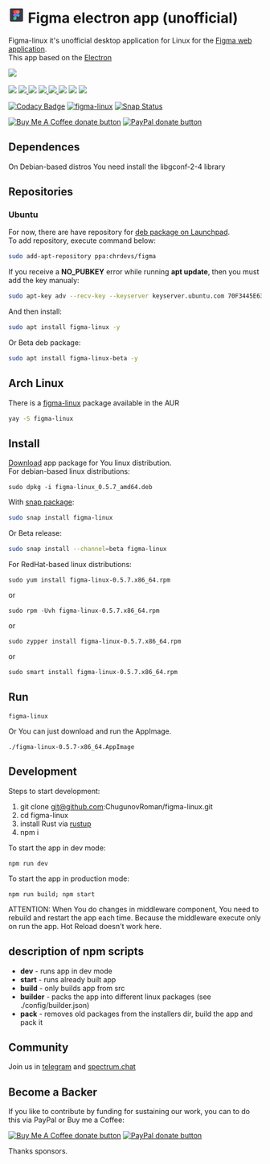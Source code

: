 # <img src="https://raw.githubusercontent.com/ChugunovRoman/figma-linux/master/resources/icons/128x128.png" width="32"> Figma electron app (unofficial)

Figma-linux it's unofficial desktop application for Linux for the [Figma web application](https://figma.com). <br>
This app based on the [Electron](http://electron.atom.io)

<p>
	<img src="https://raw.githubusercontent.com/ChugunovRoman/figma-linux/master/images/screenshot1.png">
</p>

<p>
	<img src="https://img.shields.io/github/downloads/ChugunovRoman/figma-linux/total.svg" />
    <a href="https://github.com/ChugunovRoman/figma-linux/releases/latest">
        <img src="https://img.shields.io/github/release/ChugunovRoman/figma-linux.svg?label=latest%20release">
	</a>
	<img src="https://img.shields.io/github/last-commit/ChugunovRoman/figma-linux.svg">
    <a href="https://github.com/ChugunovRoman/figma-linux/issues">
        <img src="https://img.shields.io/github/issues/ChugunovRoman/figma-linux.svg">
	</a>
    <a href="https://github.com/ChugunovRoman/figma-linux/issues?q=is%3Aissue+is%3Aclosed">
        <img src="https://img.shields.io/github/issues-closed/ChugunovRoman/figma-linux.svg">
	</a>
	<img src="https://img.shields.io/github/languages/code-size/ChugunovRoman/figma-linux.svg">
	<img src="https://img.shields.io/github/repo-size/ChugunovRoman/figma-linux.svg">
    <a href="https://github.com/ChugunovRoman/figma-linux/stargazers">
		<img src="https://img.shields.io/github/stars/ChugunovRoman/figma-linux.svg?style=social&label=Stars">
	</a>
</p>

[![Codacy Badge](https://api.codacy.com/project/badge/Grade/d80ff1e7c3fe4da28e2e50a28d4ead7c)](https://www.codacy.com/manual/ChugunovRoman/figma-linux?utm_source=github.com&amp;utm_medium=referral&amp;utm_content=ChugunovRoman/figma-linux&amp;utm_campaign=Badge_Grade)
[![figma-linux](https://snapcraft.io/figma-linux/badge.svg)](https://snapcraft.io/figma-linux)
[![Snap Status](https://build.snapcraft.io/badge/ChugunovRoman/figma-linux.svg)](https://build.snapcraft.io/user/ChugunovRoman/figma-linux)

<p>
	<span class="badge-buymeacoffee"><a href="https://www.buymeacoffee.com/U5hnMuASy" title="Donate to this project using Buy Me A Coffee"><img src="https://img.shields.io/badge/buy%20me%20a%20coffee-donate-yellow.svg" alt="Buy Me A Coffee donate button" /></a></span>
	<span class="badge-paypal"><a href="https://www.paypal.com/cgi-bin/webscr?cmd=_s-xclick&hosted_button_id=4DNBUKPV6FBCY&source=url" title="Donate to this project using Paypal"><img src="https://img.shields.io/badge/paypal-donate-yellow.svg" alt="PayPal donate button" /></a></span>
</p>

## Dependences
On Debian-based distros You need install the libgconf-2-4 library


## Repositories

### Ubuntu

For now, there are have repository for [deb package on Launchpad](https://launchpad.net/~chrdevs/+archive/ubuntu/figma). <br>
To add repository, execute command below:
```bash
sudo add-apt-repository ppa:chrdevs/figma
```
If you receive a **NO_PUBKEY** error while running **apt update**, then you must add the key manualy:
```bash
sudo apt-key adv --recv-key --keyserver keyserver.ubuntu.com 70F3445E637983CC
```
And then install:
```bash
sudo apt install figma-linux -y
```

Or Beta deb package:
```bash
sudo apt install figma-linux-beta -y
```

## Arch Linux

There is a [figma-linux](https://aur.archlinux.org/packages/figma-linux/) package available in the AUR
```bash
yay -S figma-linux
```

## Install

[Download](https://github.com/ChugunovRoman/figma-linux/releases) app package for You linux distribution. <br>
For debian-based linux distributions:
```
sudo dpkg -i figma-linux_0.5.7_amd64.deb
```

With [snap package](https://snapcraft.io/figma-linux):
```bash
sudo snap install figma-linux
```
Or Beta release:
```bash
sudo snap install --channel=beta figma-linux
```

For RedHat-based linux distributions:
```
sudo yum install figma-linux-0.5.7.x86_64.rpm
```
or
```
sudo rpm -Uvh figma-linux-0.5.7.x86_64.rpm
```
or
```
sudo zypper install figma-linux-0.5.7.x86_64.rpm
```
or
```
sudo smart install figma-linux-0.5.7.x86_64.rpm
```

## Run

```
figma-linux
```

Or You can just download and run the AppImage.

```
./figma-linux-0.5.7-x86_64.AppImage
```

## Development

Steps to start development:

1.  git clone git@github.com:ChugunovRoman/figma-linux.git
2.  cd figma-linux
3.  install Rust via [rustup](https://rustup.rs/)
4.  npm i

To start the app in dev mode:
```
npm run dev
```

To start the app in production mode:
```
npm run build; npm start
```

ATTENTION:
When You do changes in middleware component, You need to rebuild and restart the app each time.
Because the middleware execute only on run the app. Hot Reload doesn't work here.

## description of  npm scripts

 * **dev** - runs app in dev mode
 * **start** - runs already built app
 * **build** - only builds app from src
 * **builder** - packs the app into different linux packages (see ./config/builder.json)
 * **pack** - removes old packages from the installers dir, build the app and pack it

## Community

Join us in [telegram](https://t.me/figma_linux) and [spectrum.chat](https://spectrum.chat/figma-linux)


## Become a Backer

If you like to contribute by funding for sustaining our work, you can to do this via PayPal or Buy me a Coffee:

<p>
	<span class="badge-buymeacoffee"><a href="https://www.buymeacoffee.com/U5hnMuASy" title="Donate to this project using Buy Me A Coffee"><img src="https://img.shields.io/badge/buy%20me%20a%20coffee-donate-yellow.svg" alt="Buy Me A Coffee donate button" /></a></span>
	<span class="badge-paypal"><a href="https://www.paypal.com/cgi-bin/webscr?cmd=_s-xclick&hosted_button_id=4DNBUKPV6FBCY&source=url" title="Donate to this project using Paypal"><img src="https://img.shields.io/badge/paypal-donate-yellow.svg" alt="PayPal donate button" /></a></span>
</p>

Thanks sponsors.
